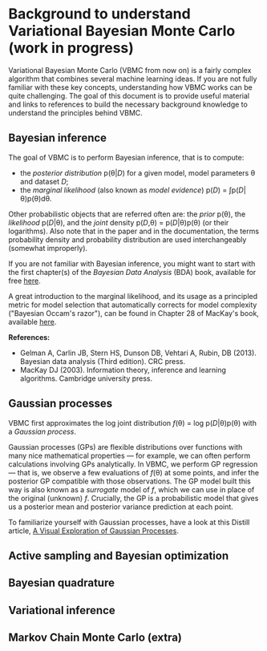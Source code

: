 # Background to understand Variational Bayesian Monte Carlo (work in progress)

Variational Bayesian Monte Carlo (VBMC from now on) is a fairly complex algorithm that combines several machine learning ideas.
If you are not fully familiar with these key concepts, understanding how VBMC works can be quite challenging. 
The goal of this document is to provide useful material and links to references to build the necessary background knowledge to understand the principles behind VBMC.

## Bayesian inference

The goal of VBMC is to perform Bayesian inference, that is to compute:
- the *posterior distribution* p(θ|*D*) for a given model, model parameters θ and dataset *D*;
- the *marginal likelihood* (also known as *model evidence*) p(*D*) = ∫p(*D*|θ)p(θ)dθ.

Other probabilistic objects that are referred often are: the *prior* p(θ), the *likelihood* p(*D*|θ), and the *joint* density p(*D*,θ) = p(*D*|θ)p(θ) (or their logarithms). Also note that in the paper and in the documentation, the terms probability density and probability distribution are used interchangeably (somewhat improperly).

If you are not familiar with Bayesian inference, you might want to start with the first chapter(s) of the *Bayesian Data Analysis* (BDA) book, available for free [here](https://users.aalto.fi/~ave/BDA3.pdf). 

A great introduction to the marginal likelihood, and its usage as a principled metric for model selection that automatically corrects for model complexity ("Bayesian Occam's razor"), can be found in Chapter 28 of MacKay's book, available [here](http://www.inference.org.uk/itprnn/book.pdf).

**References:**
- Gelman A, Carlin JB, Stern HS, Dunson DB, Vehtari A, Rubin, DB (2013). Bayesian data analysis (Third edition). CRC press.
- MacKay DJ (2003). Information theory, inference and learning algorithms. Cambridge university press.

## Gaussian processes

VBMC first approximates the log joint distribution *f*(θ) = log p(*D*|θ)p(θ) with a *Gaussian process*. 

Gaussian processes (GPs) are flexible distributions over functions with many nice mathematical properties — for example, we can often perform calculations involving GPs analytically. In VBMC, we perform GP regression — that is, we observe a few evaluations of *f*(θ) at some points, and infer the posterior GP compatible with those observations. The GP model built this way is also known as a *surrogate* model of *f*, which we can use in place of the original (unknown) *f*. 
Crucially, the GP is a probabilistic model that gives us a posterior mean and posterior variance prediction at each point.

To familiarize yourself with Gaussian processes, have a look at this Distill article, [A Visual Exploration of Gaussian Processes](https://distill.pub/2019/visual-exploration-gaussian-processes/).

## Active sampling and Bayesian optimization

## Bayesian quadrature

## Variational inference

## Markov Chain Monte Carlo (extra)
